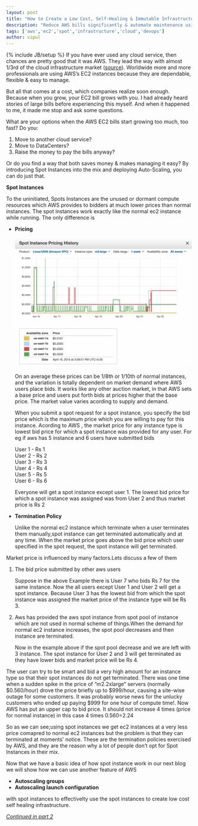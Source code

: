```yaml
---
layout: post
title: "How to Create a Low Cost, Self-Healing & Immutable Infrastructure using AWS EC2 Spot Instances [Part 1]"
description: "Reduce AWS bills significantly & automate maintenance using Auto-Scaling"
tags: ['aws','ec2','spot','infrastructure','cloud','devops']
author: vipul
---
```

{% include JB/setup %}
If you have ever used any cloud service, then chances are pretty good that it was AWS.
They lead the way with almost 1/3rd of the cloud infrastructure market ([source](http://www.cloudcomputing-news.net/news/2015/feb/03/aws-hits-five-year-high-cloud-infrastructure-market-share/)).
Worldwide more and more professionals are using AWS’s EC2 instances because they are dependable, flexible & easy to manage.

But all that comes at a cost, which companies realize soon enough. Because when you grow, your EC2 bill grows with you. I had already heard stories of large bills before experiencing this myself. And when it happened to me, it made me stop and ask some questions.

What are your options when the AWS EC2 bills start growing too much, too fast? Do you:

1.  Move to another cloud service?
2.  Move to DataCenters? 
3.  Raise the money to pay the bills anyway?

Or do you find a way that both saves money & makes managing it easy? By introducing Spot Instances into the mix and deploying Auto-Scaling, you can do just that.

**Spot Instances**

To the uninitiated, Spots Instances are the unused or dormant compute resources which AWS provides to bidders at much lower prices than normal instances. The spot instances work exactly like the normal ec2 instance while running. 
The only difference is

* **Pricing**

  <div class="row"><div class='col-md-8 col-md-offset-2'><img class="img-responsive" alt="aws spot pricing trend" src="/assets/blogs/spot-instance.jpg"></div></div>

  On an average these prices can be 1/8th or 1/10th of normal instances, and the variation is totally dependent on market demand where AWS users place bids.
  It works like any other auction market, in that AWS sets a base price and users put forth bids at prices higher that the base price.
  The market value varies acording to supply and demand.

  When you submit a spot request for a spot instance, you specify the bid price which is the maximum price which you are willing to pay for this instance.
  Acording to AWS , the market price for any instance type is lowest bid price for which a spot instance was provided for any user.
  For eg if aws has 5 instance and 6 users have submitted bids

  User 1 - Rs 1  
  User 2 - Rs 2  
  User 3 - Rs 3  
  User 4 - Rs 4  
  User 5 - Rs 5  
  User 6 - Rs 6  

  Everyone will get a spot instance except user 1. The lowest bid price for which a spot instance was assigned was from User 2 and thus market price is Rs 2

* **Termination Policy**

  Unlike the normal ec2 instance which terminate when a user terminates them manually,spot instance can get terminated automatically and at any time.
  When the market price goes above the bid price which user specified in the spot request, the spot  instance will get terminated.

Market price is influenced by many factors.Lets discuss a few of them

1. The bid price submitted by other aws users

    Suppose in the above Example there is User 7 who bids Rs 7 for the same instance.
    Now the all users except User 1 and User 2 will get a spot instance. Because User 3 has the lowest bid from which the spot instance was assigned the market price of the instance type will be Rs 3.

1. Aws has provided the aws spot instance from spot pool of instance which are not used in normal scheme of things.When the demand for normal ec2 instance increases, the spot pool decreases and then instance are terminated.

    Now in the example above  if the spot pool decrease and we are left with 3 instance.
    The spot instance for User 2 and 3 will get terminated as they have lower bids and market price will be Rs 4.

The user can try to be smart and bid a very high amount for an instance type so that their spot instances do not get terminated.
There was one time when a sudden spike in the price of “m2.2xlarge” servers (normally $0.560/hour) drove the price briefly up to $999/hour, causing a site-wise outage for some customers. 
It was probably worse news for the unlucky customers who ended up paying $999 for one hour of compute time!. Now AWS has put an upper cap to bid price. It should not increase 
4 times (price for normal instance) in this case 4 times $0.560=$2.24

So as we can see;using spot instances we get ec2 instances at a very less price comapred to normal ec2 instances but the problem is that they can terminated at moments' notice.
These are the termination policies exercised by AWS, and they are the reason why a lot of people don’t opt for Spot Instances in their mix.

Now that we have a basic idea of how spot instance work in our next blog we will show how we can use another feature of AWS 

* **Autoscaling groups**
* **Autoscaling launch configuration**

with spot instances to effectivelty use the spot instances to create low cost self healing infrastructure.

*<a href="http://codeignition.co/blog/2015/05/14/aws-spot-part2/" title="How to Create a Low Cost, Self-Healing & Immutable Infrastructure using AWS EC2 Spot Instances [Part 2]">
Continued in part 2</a>*
